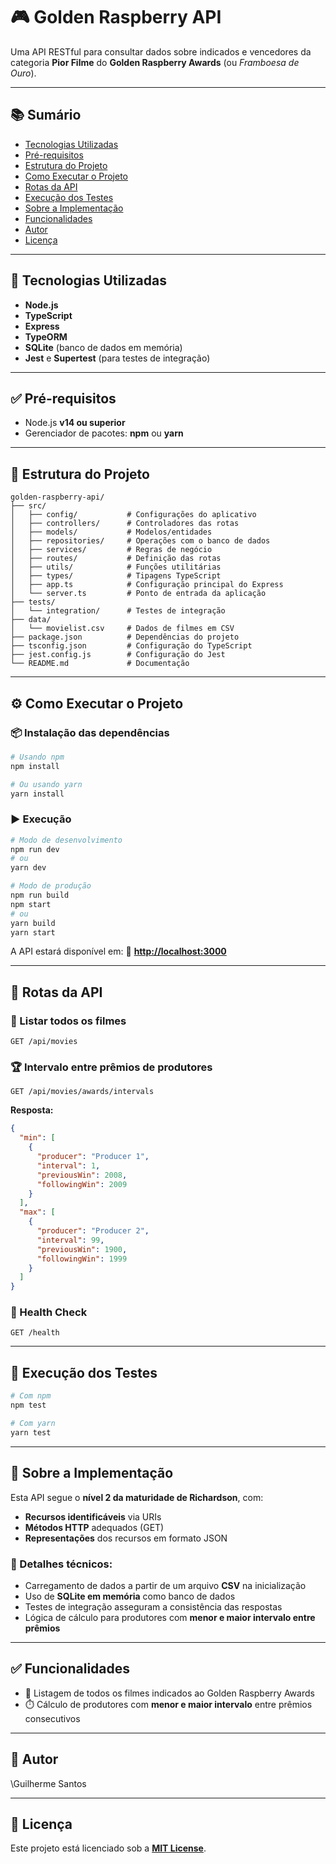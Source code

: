 # 🎮 Golden Raspberry API

Uma API RESTful para consultar dados sobre indicados e vencedores da categoria **Pior Filme** do **Golden Raspberry Awards** (ou *Framboesa de Ouro*).

---

## 📚 Sumário

* [Tecnologias Utilizadas](#tecnologias-utilizadas)
* [Pré-requisitos](#pré-requisitos)
* [Estrutura do Projeto](#estrutura-do-projeto)
* [Como Executar o Projeto](#como-executar-o-projeto)
* [Rotas da API](#rotas-da-api)
* [Execução dos Testes](#execução-dos-testes)
* [Sobre a Implementação](#sobre-a-implementação)
* [Funcionalidades](#funcionalidades)
* [Autor](#autor)
* [Licença](#licença)

---

## 🚀 Tecnologias Utilizadas

* **Node.js**
* **TypeScript**
* **Express**
* **TypeORM**
* **SQLite** (banco de dados em memória)
* **Jest** e **Supertest** (para testes de integração)

---

## ✅ Pré-requisitos

* Node.js **v14 ou superior**
* Gerenciador de pacotes: **npm** ou **yarn**

---

## 📂 Estrutura do Projeto

```
golden-raspberry-api/
├── src/
│   ├── config/           # Configurações do aplicativo
│   ├── controllers/      # Controladores das rotas
│   ├── models/           # Modelos/entidades
│   ├── repositories/     # Operações com o banco de dados
│   ├── services/         # Regras de negócio
│   ├── routes/           # Definição das rotas
│   ├── utils/            # Funções utilitárias
│   ├── types/            # Tipagens TypeScript
│   ├── app.ts            # Configuração principal do Express
│   └── server.ts         # Ponto de entrada da aplicação
├── tests/
│   └── integration/      # Testes de integração
├── data/
│   └── movielist.csv     # Dados de filmes em CSV
├── package.json          # Dependências do projeto
├── tsconfig.json         # Configuração do TypeScript
├── jest.config.js        # Configuração do Jest
└── README.md             # Documentação
```

---

## ⚙️ Como Executar o Projeto

### 📦 Instalação das dependências

```bash
# Usando npm
npm install

# Ou usando yarn
yarn install
```

### ▶️ Execução

```bash
# Modo de desenvolvimento
npm run dev
# ou
yarn dev

# Modo de produção
npm run build
npm start
# ou
yarn build
yarn start
```

A API estará disponível em:
🔗 **[http://localhost:3000](http://localhost:3000)**

---

## 🔌 Rotas da API

### 📃 Listar todos os filmes

```
GET /api/movies
```

### 🏆 Intervalo entre prêmios de produtores

```
GET /api/movies/awards/intervals
```

**Resposta:**

```json
{
  "min": [
    {
      "producer": "Producer 1",
      "interval": 1,
      "previousWin": 2008,
      "followingWin": 2009
    }
  ],
  "max": [
    {
      "producer": "Producer 2",
      "interval": 99,
      "previousWin": 1900,
      "followingWin": 1999
    }
  ]
}
```

### 🧼 Health Check

```
GET /health
```

---

## 🧪 Execução dos Testes

```bash
# Com npm
npm test

# Com yarn
yarn test
```

---

## 🧐 Sobre a Implementação

Esta API segue o **nível 2 da maturidade de Richardson**, com:

* **Recursos identificáveis** via URIs
* **Métodos HTTP** adequados (GET)
* **Representações** dos recursos em formato JSON

### 🔹 Detalhes técnicos:

* Carregamento de dados a partir de um arquivo **CSV** na inicialização
* Uso de **SQLite em memória** como banco de dados
* Testes de integração asseguram a consistência das respostas
* Lógica de cálculo para produtores com **menor e maior intervalo entre prêmios**

---

## ✅ Funcionalidades

* 📌 Listagem de todos os filmes indicados ao Golden Raspberry Awards
* ⏱️ Cálculo de produtores com **menor e maior intervalo** entre prêmios consecutivos

---

## 👤 Autor

\Guilherme Santos

---

## 📄 Licença

Este projeto está licenciado sob a **[MIT License](LICENSE)**.
